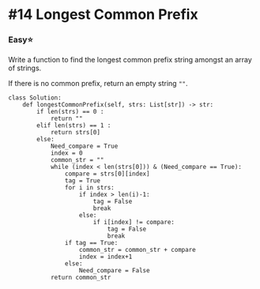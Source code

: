 # \#14 Longest Common Prefix

### Easy:star:

Write a function to find the longest common prefix string amongst an array of strings.

If there is no common prefix, return an empty string `""`.

```text
class Solution:
    def longestCommonPrefix(self, strs: List[str]) -> str:
        if len(strs) == 0 :
            return ""
        elif len(strs) == 1 :
            return strs[0] 
        else:
            Need_compare = True
            index = 0
            common_str = ""
            while (index < len(strs[0])) & (Need_compare == True):
                compare = strs[0][index]
                tag = True
                for i in strs:
                    if index > len(i)-1:
                        tag = False
                        break
                    else:
                        if i[index] != compare:
                            tag = False
                            break
                if tag == True:
                    common_str = common_str + compare
                    index = index+1
                else:
                    Need_compare = False
            return common_str
```



